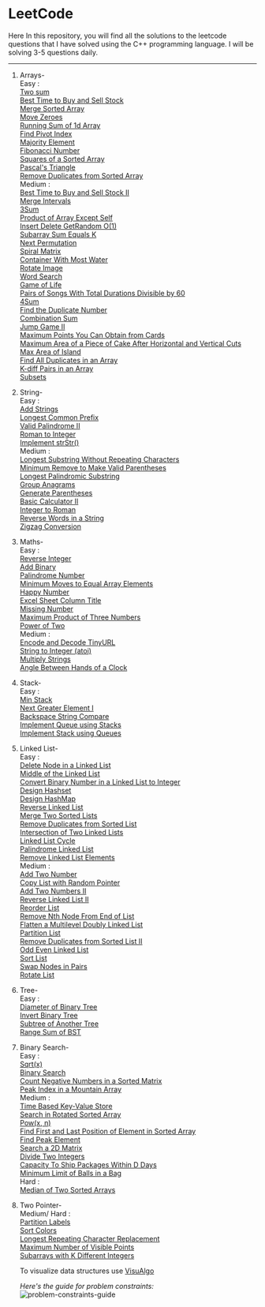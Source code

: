 # LeetCode
Here In this repository, you will find all the solutions to the leetcode questions that I have solved using the C++ programming language. I will be solving 3-5 questions daily.

---

1. Arrays-
      <br/>
      Easy :
      <br/>
      [Two sum](https://github.com/Idiot-Coder/LeetCode-/blob/main/Two%20Sum.cpp) <br/>
      [Best Time to Buy and Sell Stock](https://github.com/Idiot-Coder/LeetCode-/blob/main/Best%20Time%20to%20Buy%20and%20Sell%20Stock.cpp) <br/>
      [Merge Sorted Array](https://github.com/Idiot-Coder/LeetCode-/blob/main/Merge%20Sorted%20Array.cpp) <br/>
      [Move Zeroes](https://github.com/Idiot-Coder/LeetCode-/blob/main/Move%20Zeroes.cpp) <br/>
      [Running Sum of 1d Array](https://github.com/Idiot-Coder/LeetCode/blob/main/Running%20Sum%20of%201d%20Array.cpp) <br/>
      [Find Pivot Index](https://github.com/Idiot-Coder/LeetCode/blob/main/Find%20Pivot%20Index.cpp) <br/>
      [Majority Element](https://github.com/Idiot-Coder/LeetCode/blob/main/Majority%20Element.cpp) <br/>
      [Fibonacci Number](https://github.com/Idiot-Coder/LeetCode/blob/main/Fibonacci%20Number.CPP) <br/>
      [Squares of a Sorted Array](https://github.com/Idiot-Coder/LeetCode/blob/main/Squares%20of%20a%20Sorted%20Array.cpp) <br/>
      [Pascal's Triangle](https://github.com/Idiot-Coder/LeetCode/blob/main/Pascal's%20Triangle.cpp) <br/>
      [Remove Duplicates from Sorted Array](https://github.com/Idiot-Coder/LeetCode/blob/main/Remove%20Duplicates%20from%20Sorted%20Array.cpp) <br/>
      Medium :
      <br/>
      [Best Time to Buy and Sell Stock II](https://github.com/Idiot-Coder/LeetCode/blob/main/Best%20Time%20to%20Buy%20and%20Sell%20Stock%20II.cpp) <br/>
      [Merge Intervals](https://github.com/Idiot-Coder/LeetCode/blob/main/Merge%20Intervals.cpp) <br/>
      [3Sum](https://github.com/Idiot-Coder/LeetCode/blob/main/3Sum.cpp) <br/>
      [Product of Array Except Self](https://github.com/Idiot-Coder/LeetCode/blob/main/Product%20of%20Array%20Except%20Self.cpp) <br/>
      [Insert Delete GetRandom O(1)](https://github.com/Idiot-Coder/LeetCode/blob/main/Insert%20Delete%20GetRandom%20O(1).cpp) <br/>
      [Subarray Sum Equals K](https://github.com/Idiot-Coder/LeetCode/blob/main/Subarray%20Sum%20Equals%20K.cpp) <br/>
      [Next Permutation](https://github.com/Idiot-Coder/LeetCode/blob/main/Next%20Permutation.cpp) <br/>
      [Spiral Matrix](https://github.com/Idiot-Coder/LeetCode/blob/main/Spiral%20Matrix.cpp) <br/>
      [Container With Most Water](https://github.com/Idiot-Coder/LeetCode/blob/main/Container%20With%20Most%20Water.cpp) <br/>
      [Rotate Image](https://github.com/Idiot-Coder/LeetCode/blob/main/Rotate%20Image.cpp) <br>
      [Word Search](https://github.com/Idiot-Coder/LeetCode/blob/main/Word%20Search.cpp) <br/>
      [Game of Life](https://github.com/Idiot-Coder/LeetCode/blob/main/Game%20of%20Life.cpp) <br/>
      [Pairs of Songs With Total Durations Divisible by 60](https://github.com/Idiot-Coder/LeetCode/blob/main/Pairs%20of%20Songs%20With%20Total%20Durations%20Divisible%20by%2060.cpp) <br/>
      [4Sum](https://github.com/Idiot-Coder/LeetCode/blob/main/4Sum.cpp) <br/>
      [Find the Duplicate Number](https://github.com/Idiot-Coder/LeetCode/blob/main/Find%20the%20Duplicate%20Number.cpp) <br/>
      [Combination Sum](https://github.com/Idiot-Coder/LeetCode/blob/main/Combination%20Sum.cpp) <br/>
      [Jump Game II](https://github.com/Idiot-Coder/LeetCode/blob/main/Jump%20Game%20II.cpp) <br/>
      [Maximum Points You Can Obtain from Cards](https://github.com/Idiot-Coder/LeetCode/blob/main/Maximum%20Points%20You%20Can%20Obtain%20from%20Cards.cpp) <br/>
      [Maximum Area of a Piece of Cake After Horizontal and Vertical Cuts](https://github.com/Idiot-Coder/LeetCode/blob/main/Maximum%20Area%20of%20a%20Piece%20of%20Cake%20After%20Horizontal%20and%20Vertical%20Cuts.cpp) <br/>
      [Max Area of Island](https://github.com/Idiot-Coder/LeetCode/blob/main/Max%20Area%20of%20Island.cpp) <br/>
      [Find All Duplicates in an Array](https://github.com/Idiot-Coder/LeetCode/blob/main/Find%20All%20Duplicates%20in%20an%20Array.cpp) <br>
      [K-diff Pairs in an Array](https://github.com/Idiot-Coder/LeetCode/blob/main/K-diff%20Pairs%20in%20an%20Array.cpp) <br/>
      [Subsets](https://github.com/Idiot-Coder/LeetCode/blob/main/Subsets.cpp) <br/>
      
2. String-
      <br/>
      Easy :
      <br/>
      [Add Strings](https://github.com/Idiot-Coder/LeetCode/blob/main/Add%20Strings.cpp) <br/>
      [Longest Common Prefix](https://github.com/Idiot-Coder/LeetCode/blob/main/Longest%20Common%20Prefix.cpp) <br/>
      [Valid Palindrome II](https://github.com/Idiot-Coder/LeetCode/blob/main/Valid%20Palindrome%20II.cpp) <br/>
      [Roman to Integer](https://github.com/Idiot-Coder/LeetCode/blob/main/Roman%20to%20Integer.cpp) <br/>
      [Implement strStr()](https://github.com/Idiot-Coder/LeetCode/blob/main/Implement%20strStr().cpp) <br/>
      Medium :
      <br/>
      [Longest Substring Without Repeating Characters](https://github.com/Idiot-Coder/LeetCode/blob/main/Longest%20Substring%20Without%20Repeating%20Characters.cpp) <br/>
      [Minimum Remove to Make Valid Parentheses](https://github.com/Idiot-Coder/LeetCode/blob/main/Minimum%20Remove%20to%20Make%20Valid%20Parentheses.cpp) <br/>
      [Longest Palindromic Substring](https://github.com/Idiot-Coder/LeetCode/blob/main/Longest%20Palindromic%20Substring.cpp) <br/>
      [Group Anagrams](https://github.com/Idiot-Coder/LeetCode/blob/main/Group%20Anagrams.cpp) <br/>
      [Generate Parentheses](https://github.com/Idiot-Coder/LeetCode/blob/main/Generate%20Parentheses.cpp) <br/>
      [Basic Calculator II](https://github.com/Idiot-Coder/LeetCode/blob/main/Basic%20Calculator%20II.cpp) <br/>
      [Integer to Roman](https://github.com/Idiot-Coder/LeetCode/blob/main/Integer%20to%20Roman.cpp) <br/>
      [Reverse Words in a String](https://github.com/Idiot-Coder/LeetCode/blob/main/Reverse%20Words%20in%20a%20String.cpp) <br/>
      [Zigzag Conversion](https://github.com/Idiot-Coder/LeetCode/blob/main/Zigzag%20Conversion.cpp) <br/>
      
3. Maths-
      <br/>
      Easy :
      <br/> 
      [Reverse Integer](https://github.com/Idiot-Coder/LeetCode/blob/main/Reverse%20Integer.cpp) <br/>
      [Add Binary](https://github.com/Idiot-Coder/LeetCode/blob/main/Add%20Binary.cpp) <br/>
      [Palindrome Number](https://github.com/Idiot-Coder/LeetCode/blob/main/Palindrome%20Number.cpp) <br/>
      [Minimum Moves to Equal Array Elements](https://github.com/Idiot-Coder/LeetCode/blob/main/Minimum%20Moves%20to%20Equal%20Array%20Elements.cpp) <br/>
      [Happy Number](https://github.com/Idiot-Coder/LeetCode/blob/main/Happy%20Number.cpp) <br/>
      [Excel Sheet Column Title](https://github.com/Idiot-Coder/LeetCode/blob/main/Excel%20Sheet%20Column%20Title.cpp) <br/>
      [Missing Number](https://github.com/Idiot-Coder/LeetCode/blob/main/Missing%20Number.cpp) <br/>
      [Maximum Product of Three Numbers](https://github.com/Idiot-Coder/LeetCode/blob/main/Maximum%20Product%20of%20Three%20Numbers.cpp) <br/>
      [Power of Two](https://github.com/Idiot-Coder/LeetCode/blob/main/Power%20of%20Two.cpp) <br/>
      Medium :
      <br/>
      [Encode and Decode TinyURL](https://github.com/Idiot-Coder/LeetCode/blob/main/Encode%20and%20Decode%20TinyURL.cpp) <br/>
      [String to Integer (atoi)](https://github.com/Idiot-Coder/LeetCode/blob/main/String%20to%20Integer%20(atoi).cpp) <br/>
      [Multiply Strings](https://github.com/Idiot-Coder/LeetCode/blob/main/Multiply%20Strings.cpp) <br/>
      [Angle Between Hands of a Clock](https://github.com/Idiot-Coder/LeetCode/blob/main/Angle%20Between%20Hands%20of%20a%20Clock.cpp) <br/>
      
4. Stack-
      <br/>
      Easy :
      <br/>
      [Min Stack](https://github.com/Idiot-Coder/LeetCode/blob/main/Min%20Stack.cpp) <br/>
      [Next Greater Element I](https://github.com/Idiot-Coder/LeetCode/blob/main/Next%20Greater%20Element%20I.cpp) <br/>
      [Backspace String Compare](https://github.com/Idiot-Coder/LeetCode/blob/main/Backspace%20String%20Compare.cpp) <br/>
      [Implement Queue using Stacks](https://github.com/Idiot-Coder/LeetCode/blob/main/Implement%20Queue%20using%20Stacks.cpp) <br/>
      [Implement Stack using Queues](https://github.com/Idiot-Coder/LeetCode/blob/main/Implement%20Stack%20using%20Queues.cpp) <br/>
      
5. Linked List-
      <br/>
      Easy :
      <br/>
      [Delete Node in a Linked List](https://github.com/Idiot-Coder/LeetCode/blob/main/Delete%20Node%20in%20a%20Linked%20List.cpp) <br/>
      [Middle of the Linked List](https://github.com/Idiot-Coder/LeetCode/blob/main/Middle%20of%20the%20Linked%20List.cpp) <br/>
      [Convert Binary Number in a Linked List to Integer](https://github.com/Idiot-Coder/LeetCode/blob/main/Convert%20Binary%20Number%20in%20a%20Linked%20List%20to%20Integer.cpp) <br/>
      [Design Hashset](https://github.com/Idiot-Coder/LeetCode/blob/main/Design%20Hashset.cpp) <br/>
      [Design HashMap](https://github.com/Idiot-Coder/LeetCode/blob/main/Design%20HashMap.cpp) <br/>
      [Reverse Linked List](https://github.com/Idiot-Coder/LeetCode/blob/main/Reverse%20Linked%20List.cpp) <br/>
      [Merge Two Sorted Lists](https://github.com/Idiot-Coder/LeetCode/blob/main/Merge%20Two%20Sorted%20Lists.cpp) <br/>
      [Remove Duplicates from Sorted List](https://github.com/Idiot-Coder/LeetCode/blob/main/Remove%20Duplicates%20from%20Sorted%20List.cpp) <br/>
      [Intersection of Two Linked Lists](https://github.com/Idiot-Coder/LeetCode/blob/main/Intersection%20of%20Two%20Linked%20Lists.cpp) <br/>
      [Linked List Cycle](https://github.com/Idiot-Coder/LeetCode/blob/main/Linked%20List%20Cycle.cpp) <br/>
      [Palindrome Linked List](https://github.com/Idiot-Coder/LeetCode/blob/main/Palindrome%20Linked%20List.cpp) <br/>
      [Remove Linked List Elements](https://github.com/Idiot-Coder/LeetCode/blob/main/Remove%20Linked%20List%20Elements.cpp) <br/>
      Medium :
      <br/>
      [Add Two Number](https://github.com/Idiot-Coder/LeetCode/blob/main/Add%20Two%20Number.cpp) <br/>
      [Copy List with Random Pointer](https://github.com/Idiot-Coder/LeetCode/blob/main/Copy%20List%20with%20Random%20Pointer.cpp) <br/>
      [Add Two Numbers II](https://github.com/Idiot-Coder/LeetCode/blob/main/Add%20Two%20Numbers%20II.cpp) <br/>
      [Reverse Linked List II](https://github.com/Idiot-Coder/LeetCode/blob/main/Reverse%20Linked%20List%20II.cpp) <br/>
      [Reorder List](https://github.com/Idiot-Coder/LeetCode/blob/main/Reorder%20List.cpp) <br/>
      [Remove Nth Node From End of List](https://github.com/Idiot-Coder/LeetCode/blob/main/Remove%20Nth%20Node%20From%20End%20of%20List.cpp) <br/>
      [Flatten a Multilevel Doubly Linked List](https://github.com/Idiot-Coder/LeetCode/blob/main/Flatten%20a%20Multilevel%20Doubly%20Linked%20List.cpp) <br/>
      [Partition List](https://github.com/Idiot-Coder/LeetCode/blob/main/Partition%20List.cpp) <br/>
      [Remove Duplicates from Sorted List II](https://github.com/Idiot-Coder/LeetCode/blob/main/Remove%20Duplicates%20from%20Sorted%20List%20II.cpp) <br/>
      [Odd Even Linked List](https://github.com/Idiot-Coder/LeetCode/blob/main/Odd%20Even%20Linked%20List.cpp) <br/>
      [Sort List](https://github.com/Idiot-Coder/LeetCode/blob/main/Sort%20List.cpp) <br/>
      [Swap Nodes in Pairs](https://github.com/Idiot-Coder/LeetCode/blob/main/Swap%20Nodes%20in%20Pairs.cpp) <br/>
      [Rotate List](https://github.com/Idiot-Coder/LeetCode/blob/main/Rotate%20List.cpp) <br/>
      
6. Tree-
      <br/>
      Easy :
      <br/>
      [Diameter of Binary Tree](https://github.com/Idiot-Coder/LeetCode/blob/main/Diameter%20of%20Binary%20Tree.cpp) <br/>
      [Invert Binary Tree](https://github.com/Idiot-Coder/LeetCode/blob/main/Invert%20Binary%20Tree.cpp) <br/>
      [Subtree of Another Tree](https://github.com/Idiot-Coder/LeetCode/blob/main/Subtree%20of%20Another%20Tree.cpp) <br/>
      [Range Sum of BST](https://github.com/Idiot-Coder/LeetCode/blob/main/Range%20Sum%20of%20BST.cpp) <br/>
      
6. Binary Search-
      <br/>
      Easy :     
      [Sqrt(x)](https://github.com/Idiot-Coder/LeetCode/blob/main/Sqrt(x).cpp) <br/>
      [Binary Search](https://github.com/Idiot-Coder/LeetCode/blob/main/Binary%20Search.cpp) <br/>
      [Count Negative Numbers in a Sorted Matrix](https://github.com/Idiot-Coder/LeetCode/blob/main/Count%20Negative%20Numbers%20in%20a%20Sorted%20Matrix.cpp) <br/>
      [Peak Index in a Mountain Array](https://github.com/Idiot-Coder/LeetCode/blob/main/Peak%20Index%20in%20a%20Mountain%20Array.cpp) <br/>
      Medium :
      <br/>
      [Time Based Key-Value Store](https://github.com/Idiot-Coder/LeetCode/blob/main/Time%20Based%20Key-Value%20Store.cpp) <br/>
      [Search in Rotated Sorted Array](https://github.com/Idiot-Coder/LeetCode/blob/main/Search%20in%20Rotated%20Sorted%20Array.cpp) <br/>
      [Pow(x, n)](https://github.com/Idiot-Coder/LeetCode/blob/main/Pow(x%2C%20n).cpp) <br/>
      [Find First and Last Position of Element in Sorted Array](https://github.com/Idiot-Coder/LeetCode/blob/main/Find%20First%20and%20Last%20Position%20of%20Element%20in%20Sorted%20Array.cpp) <br/>
      [Find Peak Element](https://github.com/Idiot-Coder/LeetCode/blob/main/Find%20Peak%20Element.cpp) <br/>
      [Search a 2D Matrix](https://github.com/Idiot-Coder/LeetCode/blob/main/Search%20a%202D%20Matrix.cpp) <br/>
      [Divide Two Integers](https://github.com/Idiot-Coder/LeetCode/blob/main/Divide%20Two%20Integers.cpp) <br/>
      [Capacity To Ship Packages Within D Days](https://github.com/Idiot-Coder/LeetCode/blob/main/Capacity%20To%20Ship%20Packages%20Within%20D%20Days.cpp) <br/>
      [Minimum Limit of Balls in a Bag](https://github.com/Idiot-Coder/LeetCode/blob/main/Minimum%20Limit%20of%20Balls%20in%20a%20Bag.cpp) <br/>
      Hard :
      <br/>
      [Median of Two Sorted Arrays](https://github.com/Idiot-Coder/LeetCode/blob/main/Median%20of%20Two%20Sorted%20Arrays.cpp) <br/>
      
7. Two Pointer-
      <br/>
      Medium/ Hard : 
      <br/>
      [Partition Labels](https://github.com/Idiot-Coder/LeetCode/blob/main/Partition%20Labels.cpp) <br/>
      [Sort Colors](https://github.com/Idiot-Coder/LeetCode/blob/main/Sort%20Colors.cpp) <br/>
      [Longest Repeating Character Replacement](https://github.com/Idiot-Coder/LeetCode/blob/main/Longest%20Repeating%20Character%20Replacement.cpp) <br/>
      [Maximum Number of Visible Points](https://github.com/Idiot-Coder/LeetCode/blob/main/Maximum%20Number%20of%20Visible%20Points.cpp) <br/>
      [Subarrays with K Different Integers](https://github.com/Idiot-Coder/LeetCode/blob/main/Subarrays%20with%20K%20Different%20Integers.cpp) <br/>
      
      To visualize data structures use [VisuAlgo](https://www.cs.usfca.edu/~galles/visualization/Algorithms.html)
      
      *Here's the guide for problem constraints:* <br/>
      ![problem-constraints-guide](https://github.com/FazeelUsmani/Amazon-SDE-Test-Series/blob/master/img/problem-constraints.png)
      
